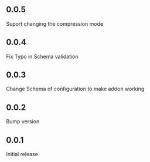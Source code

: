<!-- https://developers.home-assistant.io/docs/add-ons/presentation#keeping-a-changelog -->

## 0.0.5

Suport changing the compression mode

## 0.0.4

Fix Typo in Schema validation

## 0.0.3

Change Schema of configuration to make addon working

## 0.0.2

Bump version

## 0.0.1

Initial release